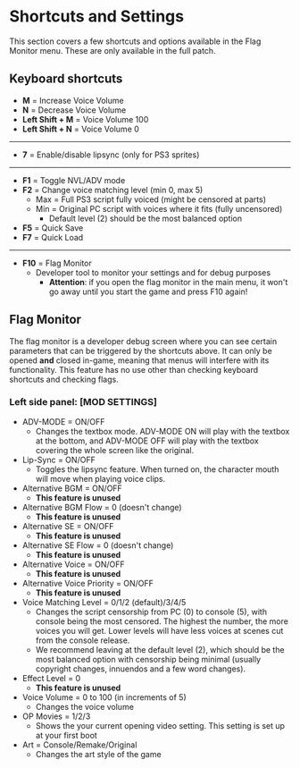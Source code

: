 # Shortcuts and Settings

This section covers a few shortcuts and options available in the Flag Monitor menu. These are only available in the full patch.

## Keyboard shortcuts

* **M** = Increase Voice Volume
* **N** = Decrease Voice Volume
* **Left Shift + M** = Voice Volume 100
* **Left Shift + N** = Voice Volume 0
***
* **7** = Enable/disable lipsync (only for PS3 sprites)
***
* **F1** = Toggle NVL/ADV mode
* **F2** = Change voice matching level (min 0, max 5)
    * Max = Full PS3 script fully voiced (might be censored at parts)
    * Min = Original PC script with voices where it fits (fully uncensored)
        * Default level (2) should be the most balanced option
* **F5** = Quick Save
* **F7** = Quick Load
***
* **F10** = Flag Monitor
    * Developer tool to monitor your settings and for debug purposes
         * **Attention**: if you open the flag monitor in the main menu, it won't go away until you start the game and press F10 again!

## Flag Monitor

The flag monitor is a developer debug screen where you can see certain parameters that can be triggered by the shortcuts above. It can only be opened **and** closed in-game, meaning that menus will interfere with its functionality. This feature has no use other than checking keyboard shortcuts and checking flags.

### Left side panel: [MOD SETTINGS]

* ADV-MODE = ON/OFF
  * Changes the textbox mode. ADV-MODE ON will play with the textbox at the bottom, and ADV-MODE OFF will play with the textbox covering the whole screen like the original.
* Lip-Sync = ON/OFF
  * Toggles the lipsync feature. When turned on, the character mouth will move when playing voice clips.
* Alternative BGM = ON/OFF
  * **This feature is unused**
* Alternative BGM Flow = 0 (doesn't change)
  * **This feature is unused**
* Alternative SE = ON/OFF
  * **This feature is unused**
* Alternative SE Flow = 0 (doesn't change)
  * **This feature is unused**
* Alternative Voice = ON/OFF
  * **This feature is unused**
* Alternative Voice Priority = ON/OFF
  * **This feature is unused**
* Voice Matching Level = 0/1/2 (default)/3/4/5
  * Changes the script censorship from PC (0) to console (5), with console being the most censored. The highest the number, the more voices you will get. Lower levels will have less voices at scenes cut from the console release.
  * We recommend leaving at the default level (2), which should be the most balanced option with censorship being minimal (usually copyright changes, innuendos and a few word changes).
* Effect Level = 0
  * **This feature is unused**
* Voice Volume = 0 to 100 (in increments of 5)
  * Changes the voice volume
* OP Movies = 1/2/3
  * Shows the your current opening video setting. This setting is set up at your first boot
* Art = Console/Remake/Original
  * Changes the art style of the game
